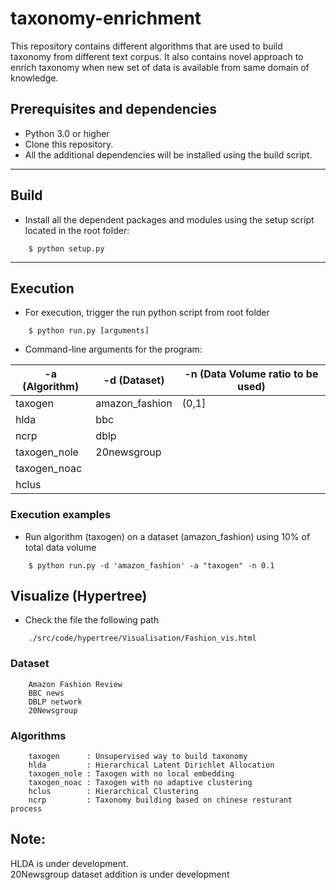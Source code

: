 # taxonomy-enrichment
This repository contains different algorithms that are used to build taxonomy from different text corpus. It also contains novel approach to enrich taxonomy when new set of data is available from same domain of knowledge.

## Prerequisites and dependencies

- Python 3.0 or higher
- Clone this repository.
- All the additional dependencies will be installed using the build script.

___

## Build

- Install all the dependent packages and modules using the setup script located in the root folder:
```
    $ python setup.py
```

___

## Execution

- For execution, trigger the run python script from root folder

```
    $ python run.py [arguments]
```

- Command-line arguments for the program:

 | -a (Algorithm) | -d (Dataset) |  -n (Data Volume ratio to be used)
 | -------- | -------- | -------- |
 | taxogen    | amazon_fashion  | (0,1] |
 | hlda       | bbc             |  |
 | ncrp       | dblp            |  |
 | taxogen_nole       | 20newsgroup     |  |
 | taxogen_noac       |                 |  |
 | hclus      |       |                 |  |


### Execution examples

- Run algorithm (taxogen) on a dataset (amazon_fashion) using 10% of total data volume

```
    $ python run.py -d 'amazon_fashion' -a "taxogen" -n 0.1

```

## Visualize (Hypertree)

- Check the file the following path 

```
    ./src/code/hypertree/Visualisation/Fashion_vis.html
```

### Dataset
```
    Amazon Fashion Review
    BBC news
    DBLP network
    20Newsgroup
```
### Algorithms
```
    taxogen      : Unsupervised way to build taxonomy
    hlda         : Hierarchical Latent Dirichlet Allocation
    taxogen_nole : Taxogen with no local embedding
    taxogen_noac : Taxogen with no adaptive clustering
    hclus        : Hierarchical Clustering
    ncrp         : Taxonomy building based on chinese resturant process
```
## Note:

HLDA is under development.<br/>
20Newsgroup dataset addition is under development
